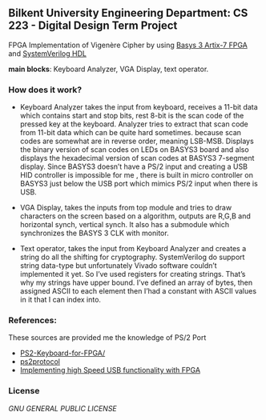 ## Bilkent University Engineering Department: CS 223 - Digital Design Term Project
   
FPGA Implementation of Vigenère Cipher by using [Basys 3 Artix-7 FPGA](http://store.digilentinc.com/basys-3-artix-7-fpga-trainer-board-recommended-for-introductory-users/)  and [SystemVerilog HDL](https://en.wikipedia.org/wiki/SystemVerilog)

**main blocks**: Keyboard Analyzer, VGA Display, text operator.



### How does it work?

+ Keyboard Analyzer takes the input from keyboard, receives a 11-bit data which contains start and stop bits, rest 8-bit is the scan code of the pressed key at the keyboard. Analyzer tries to extract that scan code from 11-bit data which can be quite hard sometimes. because scan codes are somewhat are in reverse order, meaning LSB-MSB. Displays the binary version of scan codes on LEDs on BASYS3 board and also displays the hexadecimal version of scan codes at BASYS3 7-segment display. Since BASYS3 doesn’t have a PS/2 input and creating a USB HID controller is impossible for me , there is built in micro controller on BASYS3 just below the USB port which mimics PS/2 input when there is USB.


+ VGA Display, takes the inputs from top module and tries to draw characters on the screen based on a algorithm, outputs are R,G,B and horizontal synch, vertical synch. It also has a submodule which synchronizes the BASYS 3 CLK with monitor.



+ Text operator, takes the input from Keyboard Analyzer and creates a string do all the shifting for cryptography. SystemVerilog do support string data-type but unfortunately Vivado software couldn’t implemented it yet. So I’ve used registers for creating strings. That’s why my strings have upper bound. I’ve defined an array of bytes, then assigned ASCII to each element then I’had a constant with ASCII values in it that I can index into.



### References:
These sources are provided me the knowledge of PS/2 Port
- [PS2-Keyboard-for-FPGA/](http://www.instructables.com/id/PS2-Keyboard-for-FPGA/)
- [ps2protocol](http://www.computer-engineering.org/ps2protocol/) 
- [Implementing high Speed USB functionality with FPGA](http://www.eetimes.com/document.asp?doc_id=1279155)


### License
*GNU GENERAL PUBLIC LICENSE*
